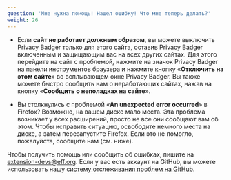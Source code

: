 ```yaml
---
question: 'Мне нужна помощь! Нашел ошибку! Что мне теперь делать?'
weight: 26
---
```


* Если **сайт не работает должным образом**, вы можете выключить Privacy Badger только для этого сайта, оставив Privacy Badger включенным и защищающим вас на всех других сайтах. Для этого перейдите на сайт с проблемой, нажмите на значок Privacy Badger на панели инструментов браузера и нажмите кнопку «**Отключить на этом сайте**» во всплывающем окне Privacy Badger. Вы также можете быстро сообщить нам о неработающих сайтах, нажав на кнопку «**Сообщить о неполадках на сайте**».

* Вы столкнулись с проблемой «**An unexpected error occurred**» в Firefox? Возможно, на вашем диске мало места. Эта проблема возникает у всех расширений, просто не все они сообщают вам об этом. Чтобы исправить ситуацию, освободите немного места на диске, а затем перезапустите Firefox. Если это не помогло, пожалуйста, сообщите нам (см. ниже).

Чтобы получить помощь или сообщить об ошибках, пишите на [extension-devs@eff.org](mailto:extension-devs@eff.org). Если у вас есть аккаунт на GitHub, вы можете использовать нашу [систему отслеживания проблем на GitHub](https://github.com/EFForg/privacybadger/issues).
